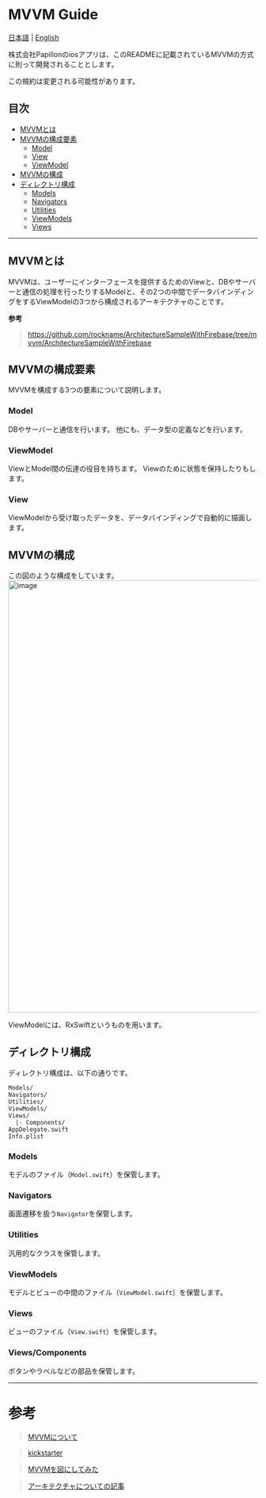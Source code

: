 # MVVM Guide

[日本語](https://github.com/Papillon-inc/rules/blob/master/mvvm-guide/README.md) | [English](https://github.com/Papillon-inc/rules/blob/master/mvvm-guide/README_en.md)

株式会社Papillonのiosアプリは、このREADMEに記載されているMVVMの方式に則って開発されることとします。

この規約は変更される可能性があります。

## 目次
  - [MVVMとは](##MVVMとは)
  - [MVVMの構成要素](##MVVMの構成要素)
    - [Model](###Model)
    - [View](###View)
    - [ViewModel](###ViewModel)
  - [MVVMの構成](##MVVMの構成)
  - [ディレクトリ構成](##ディレクトリ構成)
    - [Models](###Models)
    - [Navigators](###Navigators)
    - [Utilities](###Utilities)
    - [ViewModels](###ViewModels)
    - [Views](###Views)

---

## MVVMとは
  MVVMは、ユーザーにインターフェースを提供するためのViewと、DBやサーバーと通信の処理を行ったりするModelと、その2つの中間でデータバインディングをするViewModelの3つから構成されるアーキテクチャのことです。

  **参考**
  > https://github.com/rockname/ArchitectureSampleWithFirebase/tree/mvvm/ArchitectureSampleWithFirebase

## MVVMの構成要素
  MVVMを構成する3つの要素について説明します。

  ### Model
  DBやサーバーと通信を行います。
  他にも、データ型の定義などを行います。

  ### ViewModel
  ViewとModel間の伝達の役目を持ちます。
  Viewのために状態を保持したりもします。

  ### View
  ViewModelから受け取ったデータを、データバインディングで自動的に描画します。


## MVVMの構成
この図のような構成をしています。
 <img width="873" alt="image" src="https://user-images.githubusercontent.com/41826375/83253877-b33faa00-a1e8-11ea-97c4-df16199d7e07.png">

ViewModelには、RxSwiftというものを用います。

## ディレクトリ構成
ディレクトリ構成は、以下の通りです。
```
Models/
Navigators/
Utilities/
ViewModels/
Views/
  |- Components/
AppDelegate.swift
Info.plist
```

### Models
モデルのファイル（`Model.swift`）を保管します。

### Navigators
画面遷移を扱う`Navigator`を保管します。

### Utilities
汎用的なクラスを保管します。

### ViewModels
モデルとビューの中間のファイル（`ViewModel.swift`）を保管します。

### Views
ビューのファイル（`View.swift`）を保管します。

### Views/Components
ボタンやラベルなどの部品を保管します。

---

# 参考
 > [MVVMについて](https://qiita.com/s_emoto/items/b000a5c076f3d6076972)

 > [kickstarter](https://github.com/kickstarter/ios-oss)

 > [MVVMを図にしてみた](http://neutoria.blogspot.com/2011/10/mvvm.html)

 > [アーキテクチャについての記事](https://medium.com/@rockname/clean-archirecture-7be37f34c943)
